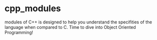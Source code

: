 # cpp_modules
modules of C++ is designed to help you understand the specifities of the language when compared to C. Time to dive into Object Oriented Programming!
